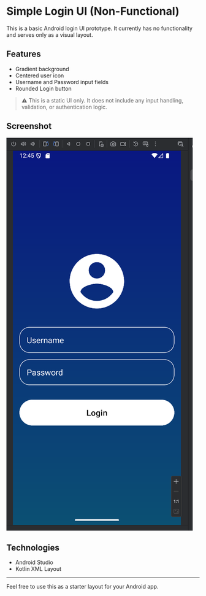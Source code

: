 # Simple Login UI (Non-Functional)

This is a basic Android login UI prototype. It currently has no functionality and serves only as a visual layout.

## Features

- Gradient background
- Centered user icon
- Username and Password input fields
- Rounded Login button

> ⚠️ This is a static UI only. It does not include any input handling, validation, or authentication logic.

## Screenshot

![Login UI](Capture.PNG)

## Technologies

- Android Studio
- Kotlin XML Layout

---

Feel free to use this as a starter layout for your Android app.
